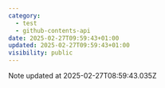 ```yaml
---
category:
  - test
  - github-contents-api
date: 2025-02-27T09:59:43+01:00
updated: 2025-02-27T09:59:43+01:00
visibility: public
---
```


Note updated at 2025-02-27T08:59:43.035Z